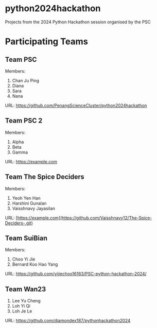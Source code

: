 # python2024hackathon
Projects from the 2024 Python Hackathon session organised by the PSC

# Participating Teams

## Team PSC

Members:

1. Chan Ju Ping
2. Diana
3. Sara
4. Nana

URL: https://github.com/PenangScienceCluster/python2024hackathon

## Team PSC 2

Members:

1. Alpha
2. Beta
3. Gamma

URL: https://example.com

## Team The Spice Deciders

Members:

1. Yeoh Yen Han 
2. Harshini Gunalan
3. Vaisshnavy Jayasilan

URL: [https://example.com](https://github.com/Vaisshnavy12/The-Spice-Deciders-.git)

## Team SuiBian

Members:

1. Choo Yi Jie
2. Bernard Koo Hao Yang

URL: https://github.com/yijiechoo16163/PSC-python-hackathon-2024/

## Team Wan23
1. Lee Yu Cheng
2. Loh Yi Qi
3. Loh Je Le

URL: https://github.com/diamondex187/pythonhackathon2024
